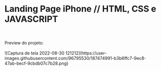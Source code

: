 # Landing Page iPhone // HTML, CSS e JAVASCRIPT
<br>
<br>
Preview do projeto: 
<br>
<br>
![Captura de tela 2022-08-30 121212](https://user-images.githubusercontent.com/96795530/187474991-b3b6ffc7-9ec8-47ab-becf-9cbdb07c7b28.png)
